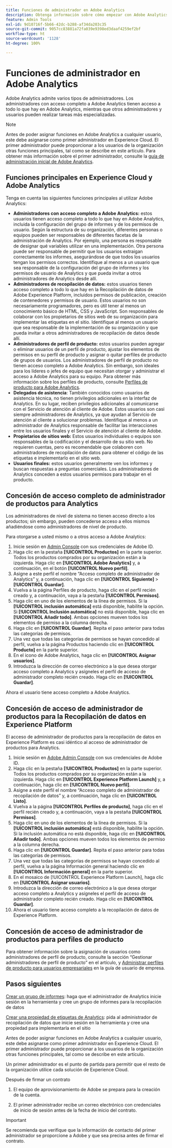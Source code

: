 ```yaml
---
title: Funciones de administrador en Adobe Analytics
description: Obtenga información sobre cómo empezar con Adobe Analytics, los tipos de funciones generales y el inicio de sesión en la interfaz de usuario.
feature: Admin Tools
exl-id: 9d10716f-5b66-42dc-b288-af34da203c35
source-git-commit: 9057cc83881a72fa039e9398ed3daaf4259ef2bf
workflow-type: ht
source-wordcount: '1128'
ht-degree: 100%

---
```


# Funciones de administrador en Adobe Analytics

Adobe Analytics admite varios tipos de administradores. Los administradores con acceso completo a Adobe Analytics tienen acceso a todo lo que hay en Adobe Analytics, mientras que otros administradores y usuarios pueden realizar tareas más especializadas.

>[!NOTE]
>
>Antes de poder asignar funciones en Adobe Analytics a cualquier usuario, este debe asignarse como primer administrador en Experience Cloud. El primer administrador puede proporcionar a los usuarios de la organización otras funciones principales, tal como se describe en este artículo. Para obtener más información sobre el primer administrador, consulte la [guía de administración inicial de Adobe Analytics](/help/admin/admin-console/first-admin-guide.md).


## Funciones principales en Experience Cloud y Adobe Analytics

Tenga en cuenta las siguientes funciones principales al utilizar Adobe Analytics:

* **Administradores con acceso completo a Adobe Analytics:** estos usuarios tienen acceso completo a todo lo que hay en Adobe Analytics, incluida la configuración del grupo de informes y de los permisos de usuario. Según la estructura de su organización, diferentes personas o equipos pueden ser responsables de diferentes facetas de la administración de Analytics. Por ejemplo, una persona es responsable de designar qué variables utilizar en una implementación. Otra persona puede ser responsable de permitir que los usuarios extraigan correctamente los informes, asegurándose de que todos los usuarios tengan los permisos correctos. Identifique al menos a un usuario que sea responsable de la configuración del grupo de informes y los permisos de usuario de Analytics y que pueda invitar a otros administradores de Analytics desde allí.
* **Administradores de recopilación de datos:** estos usuarios tienen acceso completo a todo lo que hay en la Recopilación de datos de Adobe Experience Platform, incluidos permisos de publicación, creación de contenedores y permisos de usuario. Estos usuarios no son necesariamente programadores, pero es útil tener al menos un conocimiento básico de HTML, CSS y JavaScript. Son responsables de colaborar con los propietarios de sitios web de su organización para implementar las etiquetas en el sitio. Identifique al menos un usuario que sea responsable de la implementación de su organización y que pueda invitar a otros administradores de recopilación de datos desde allí.
* **Administradores de perfil de producto:** estos usuarios pueden agregar o eliminar usuarios de un perfil de producto, ajustar los elementos de permisos en su perfil de producto y asignar o quitar perfiles de producto de grupos de usuarios. Los administradores de perfil de producto no tienen acceso completo a Adobe Analytics. Sin embargo, son ideales para los líderes o jefes de equipo que necesitan otorgar y administrar el acceso a Adobe Analytics para su equipo. Para obtener más información sobre los perfiles de producto, consulte [Perfiles de producto para Adobe Analytics](/help/admin/admin-console/permissions/product-profile.md).
* **Delegados de asistencia**: También conocidos como usuarios de asistencia técnica, no tienen privilegios adicionales en la interfaz de Analytics. En su lugar, reciben privilegios adicionales al comunicarse con el Servicio de atención al cliente de Adobe. Estos usuarios son casi siempre administradores de Analytics, ya que ayudan al Servicio de atención al cliente a solucionar problemas. Identifique al menos a un administrador de Analytics responsable de facilitar las interacciones entre los usuarios finales y el Servicio de atención al cliente de Adobe.
* **Propietarios de sitios web:** Estos usuarios individuales o equipos son responsables de la codificación y el desarrollo de su sitio web. No requieren cuentas, pero es recomendable que colaboren con administradores de recopilación de datos para obtener el código de las etiquetas e implementarlo en el sitio web.
* **Usuarios finales:** estos usuarios generalmente ven los informes y buscan respuestas a preguntas comerciales. Los administradores de Analytics conceden a estos usuarios permisos para trabajar en el producto.

## Concesión de acceso completo de administrador de productos para Analytics

Los administradores de nivel de sistema no tienen acceso directo a los productos; sin embargo, pueden concederse acceso a ellos mismos añadiéndose como administradores de nivel de producto.

Para otorgarse a usted mismo o a otros acceso a Adobe Analytics:

1. Inicie sesión en [Admin Console](https://adminconsole.adobe.com/) con sus credenciales de Adobe ID.
1. Haga clic en la pestaña **[!UICONTROL Productos]** en la parte superior. Todos los productos comprados por su organización están a la izquierda. Haga clic en **[!UICONTROL Adobe Analytics]** y, a continuación, en el botón **[!UICONTROL Nuevo perfil]**.
1. Asigne a este perfil el nombre “Acceso completo de administrador de Analytics” y, a continuación, haga clic en **[!UICONTROL Siguiente]** > **[!UICONTROL Guardar]**.
1. Vuelva a la página Perfiles de producto, haga clic en el perfil recién creado y, a continuación, vaya a la pestaña **[!UICONTROL Permisos]**.
1. Haga clic en uno de los elementos de la línea de permisos. Si la **[!UICONTROL inclusión automática]** está disponible, habilite la opción. Si **[!UICONTROL Inclusión automática]** no está disponible, haga clic en **[!UICONTROL Añadir todo]**. Ambas opciones mueven todos los elementos de permiso a la columna derecha.
1. Haga clic en **[!UICONTROL Guardar]**.
Repita el paso anterior para todas las categorías de permisos.
1. Una vez que todas las categorías de permisos se hayan concedido al perfil, vuelva a la página Productos haciendo clic en **[!UICONTROL Producto]** en la parte superior.
1. En el icono de Adobe Analytics, haga clic en **[!UICONTROL Asignar usuarios]**.
1. Introduzca la dirección de correo electrónico a la que desea otorgar acceso completo a Analytics y asígneles el perfil de acceso de administrador completo recién creado. Haga clic en **[!UICONTROL Guardar]**.

Ahora el usuario tiene acceso completo a Adobe Analytics.

## Concesión de acceso de administrador de productos para la Recopilación de datos en Experience Platform

El acceso de administrador de productos para la recopilación de datos en Experience Platform es casi idéntico al acceso de administrador de productos para Analytics.

1. Inicie sesión en [Adobe Admin Console](https://adminconsole.adobe.com) con sus credenciales de Adobe ID.
1. Haga clic en la pestaña **[!UICONTROL Productos]** en la parte superior. Todos los productos comprados por su organización están a la izquierda. Haga clic en **[!UICONTROL Experience Platform Launch]** y, a continuación, haga clic en **[!UICONTROL Nuevo perfil]**.
1. Asigne a este perfil el nombre “Acceso completo de administrador de recopilación de datos” y, a continuación, haga clic en **[!UICONTROL Listo]**.
1. Vuelva a la página **[!UICONTROL Perfiles de producto]**, haga clic en el perfil recién creado y, a continuación, vaya a la pestaña **[!UICONTROL Permisos]**.
1. Haga clic en uno de los elementos de la línea de permisos. Si la **[!UICONTROL inclusión automática]** está disponible, habilite la opción. Si la inclusión automática no está disponible, haga clic en **[!UICONTROL Añadir todo]**. Ambas opciones mueven todos los elementos de permiso a la columna derecha.
1. Haga clic en **[!UICONTROL Guardar]**. Repita el paso anterior para todas las categorías de permisos.
1. Una vez que todas las categorías de permisos se hayan concedido al perfil, vuelva a la página Información general haciendo clic en **[!UICONTROL Información general]** en la parte superior.
1. En el mosaico de [!UICONTROL Experience Platform Launch], haga clic en **[!UICONTROL Asignar usuarios]**.
1. Introduzca la dirección de correo electrónico a la que desea otorgar acceso completo a Analytics y asígneles el perfil de acceso de administrador completo recién creado. Haga clic en **[!UICONTROL Guardar]**.
1. Ahora el usuario tiene acceso completo a la recopilación de datos de Experience Platform.

## Concesión de acceso de administrador de productos para perfiles de producto

Para obtener información sobre la asignación de usuarios como administradores de perfil de producto, consulte la sección “Gestionar administradores de perfil de producto” en el artículo, y [Administrar perfiles de producto para usuarios empresariales](https://helpx.adobe.com/es/enterprise/using/manage-product-profiles.html) en la guía de usuario de empresa.

## Pasos siguientes

[Crear un grupo de informes](/help/admin/admin/c-manage-report-suites/c-new-report-suite/t-create-a-report-suite.md): haga que el administrador de Analytics inicie sesión en la herramienta y cree un grupo de informes para la recopilación de datos

[Crear una propiedad de etiquetas de Analytics](/help/implement/launch/create-analytics-property.md): pida al administrador de recopilación de datos que inicie sesión en la herramienta y cree una propiedad para implementarla en el sitio

Antes de poder asignar funciones en Adobe Analytics a cualquier usuario, este debe asignarse como primer administrador en Experience Cloud. El primer administrador puede proporcionar a los usuarios de la organización otras funciones principales, tal como se describe en este artículo.

Un primer administrador es el punto de partida para permitir que el resto de la organización utilice cada solución de Experience Cloud.

Después de firmar un contrato

1. El equipo de aprovisionamiento de Adobe se prepara para la creación de la cuenta.

1. El primer administrador recibe un correo electrónico con credenciales de inicio de sesión antes de la fecha de inicio del contrato.

>[!IMPORTANT]
>
>   Se recomienda que verifique que la información de contacto del primer administrador se proporcione a Adobe y que sea precisa antes de firmar el contrato.
